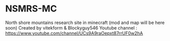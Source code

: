 # NSMRS-MC
North shore mountains research site in minecraft (mod and map will be here soon)
Created by vitekform & Blockyguy546
Youtube channel : https://www.youtube.com/channel/UCs9A9raOepxt87rrUF0w2hA
